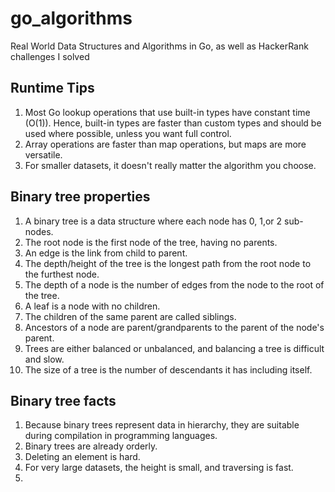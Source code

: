 # go_algorithms
Real World Data Structures and Algorithms in Go, as well as HackerRank challenges I solved
## Runtime Tips
1. Most Go lookup operations that use built-in types have constant time (O(1)). Hence, built-in types are faster than custom types and should be used where possible, unless you want full control.
2. Array operations are faster than map operations, but maps are more versatile.
3. For smaller datasets, it doesn't really matter the algorithm you choose.

## Binary tree properties
1. A binary tree is a data structure where each node has 0, 1,or 2 sub-nodes.
2. The root node is the first node of the tree, having no parents.
3. An edge is the link from child to parent.
4. The depth/height of the tree is the longest path from the root node to the furthest node.
5. The depth of a node is the number of edges from the node to the root of the tree.
6. A leaf is a node with no children.
7. The children of the same parent are called siblings.
8. Ancestors of a node are parent/grandparents to the parent of the node's parent.
9. Trees are either balanced or unbalanced, and balancing a tree is difficult and slow.
10. The size of a tree is the number of descendants it has including itself.

## Binary tree facts
1. Because binary trees represent data in hierarchy, they are suitable during compilation in programming languages.
2. Binary trees are already orderly. 
3. Deleting an element is hard. 
4. For very large datasets, the height is small, and traversing is fast.
5. 
